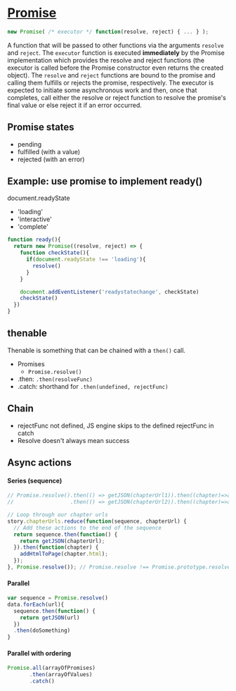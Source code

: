 # [Promise](https://developer.mozilla.org/en-US/docs/Web/JavaScript/Reference/Global_Objects/Promise)

```js
new Promise( /* executor */ function(resolve, reject) { ... } );
```

A function that will be passed to other functions via the arguments `resolve` and `reject`. The `executor` function is executed **immediately** by the Promise implementation which provides the resolve and reject functions (the executor is called before the Promise constructor even returns the created object). The `resolve` and `reject` functions are bound to the promise and calling them fulfills or rejects the promise, respectively. The executor is expected to initiate some asynchronous work and then, once that completes, call either the resolve or reject function to resolve the promise's final value or else reject it if an error occurred.

## Promise states
- pending
- fulfilled (with a value)
- rejected (with an error)

## Example: use promise to implement ready()
document.readyState
- 'loading'
- 'interactive'
- 'complete'

```js
function ready(){
  return new Promise((resolve, reject) => {
    function checkState(){
      if(document.readyState !== 'loading'){
        resolve()
      }
    }

    document.addEventListener('readystatechange', checkState)
    checkState()
  })
}  
```

## thenable
Thenable is something that can be chained with a `then()` call.
- Promises
  - `Promise.resolve()`
- .then: `.then(resolveFunc)`
- .catch: shorthand for `.then(undefined, rejectFunc)`

## Chain
- rejectFunc not defined, JS engine skips to the defined rejectFunc in catch
- Resolve doesn't always mean success

## Async actions
#### Series (sequence)
```js
// Promise.resolve().then(() => getJSON(chapterUrl1)).then((chapter)=>addHTMLToPage(chapter.html))
//                  .then(() => getJSON(chapterUrl2)).then((chapter)=>addHTMLToPage(chapter2.html))

// Loop through our chapter urls
story.chapterUrls.reduce(function(sequence, chapterUrl) {
  // Add these actions to the end of the sequence
  return sequence.then(function() {
    return getJSON(chapterUrl);
  }).then(function(chapter) {
    addHtmlToPage(chapter.html);
  });
}, Promise.resolve()); // Promise.resolve !== Promise.prototype.resolve 相当于 new Promise((resolve, reject) => resolve())
```

#### Parallel
```js
var sequence = Promise.resolve()
data.forEach(url){
  sequence.then(function() {
    return getJSON(url)
  })
  .then(doSomething)
}
```

#### Parallel with ordering
```js
Promise.all(arrayOfPromises)
       .then(arrayOfValues)
       .catch()
```

